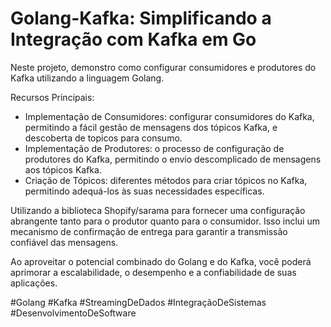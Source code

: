# Golang-Kafka: Simplificando a Integração com Kafka em Go

Neste projeto, demonstro como configurar consumidores e produtores do Kafka utilizando a linguagem Golang.

Recursos Principais:
- Implementação de Consumidores: configurar consumidores do Kafka, permitindo a fácil gestão de mensagens dos tópicos Kafka, e descoberta de topicos para consumo.
- Implementação de Produtores:  o processo de configuração de produtores do Kafka, permitindo o envio descomplicado de mensagens aos tópicos Kafka.
- Criação de Tópicos:  diferentes métodos para criar tópicos no Kafka, permitindo adequá-los às suas necessidades específicas.

Utilizando a biblioteca Shopify/sarama para fornecer uma configuração abrangente tanto para o produtor quanto para o consumidor. Isso inclui um mecanismo de confirmação de entrega para garantir a transmissão confiável das mensagens.

Ao aproveitar o potencial combinado do Golang e do Kafka, você poderá aprimorar a escalabilidade, o desempenho e a confiabilidade de suas aplicações. 

#Golang #Kafka #StreamingDeDados #IntegraçãoDeSistemas #DesenvolvimentoDeSoftware
